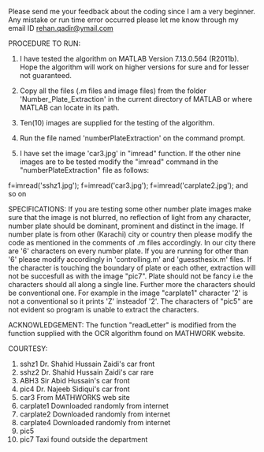 Please send me your feedback about the coding since I am a very beginner. Any mistake or run time error occurred please let me know through my email ID
rehan.qadir@ymail.com

PROCEDURE TO RUN:
1. I have tested the algorithm on MATLAB Version 7.13.0.564 (R2011b). Hope the algorithm will work on higher versions for sure and for lesser not guaranteed.

2. Copy all the files (.m files and image files) from the folder 'Number_Plate_Extraction' in the current directory of MATLAB or where MATLAB can locate in its path.

3. Ten(10) images are supplied for the testing of the algorithm.

4. Run the file named 'numberPlateExtraction' on the command prompt.

5. I have set the image 'car3.jpg' in "imread" function. If the other nine images are to be tested modify the "imread" command in the "numberPlateExtraction" file as follows:

f=imread('sshz1.jpg');
f=imread('car3.jpg');
f=imread('carplate2.jpg'); and so on


SPECIFICATIONS:
If you are testing some other number plate images make sure that the image is not blurred, no reflection of light from any character, number plate should be dominant, prominent and distinct in the image. If number plate is from other (Karachi) city or country then please modify the code as mentioned in the comments of .m files accordingly. In our city there are '6' characters on every number plate. If you are running for other than '6' please modify accordingly in 'controlling.m' and 'guessthesix.m' files.
If the character is touching the boundary of plate or each other, extraction will not be succesfull as with the image "pic7". Plate should not be fancy i.e the characters should all along a single line. Further more the characters should be conventional one. For example in the image "carplate1" character '2' is not a conventional so it prints 'Z' insteadof '2'.
The characters of "pic5" are not evident so program is unable to extract the characters. 

ACKNOWLEDGEMENT:
The function "readLetter" is modified from the function supplied with the OCR algorithm found on MATHWORK website.

COURTESY:
1. sshz1			Dr. Shahid Hussain Zaidi's car front
2. sshz2			Dr. Shahid Hussain Zaidi's car rare
3. ABH3			Sir Abid Hussain's car front
4. pic4			Dr. Najeeb Sidiqui's car front
5. car3			From MATHWORKS web site
6. carplate1		Downloaded randomly from internet 
7. carplate2		Downloaded randomly from internet 
8. carplate4		Downloaded randomly from internet 
9. pic5			
10. pic7			Taxi found outside the department

